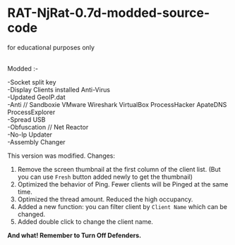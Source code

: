 # RAT-NjRat-0.7d-modded-source-code
for educational purposes only

<br>
Modded :-

-Socket split key<br>
-Display Clients installed Anti-Virus<br>
-Updated GeoIP.dat<br>
-Anti // Sandboxie VMware Wireshark VirtualBox ProcessHacker ApateDNS ProcessExplorer <br>
-Spread USB<br>
-Obfuscation // Net Reactor<br>
-No-Ip Updater<br>
-Assembly Changer<br>

This version was modified. Changes:
1. Remove the screen thumbnail at the first column of the client list. (But you can use `Fresh` button added newly to get the thumbnail)
2. Optimized the behavior of Ping. Fewer clients will be Pinged at the same time.
3. Optimized the thread amount. Reduced the high occupancy.
4. Added a new function: you can filter client by `Client Name` which can be changed.
5. Added double click to change the client name.

**And what! Remember to Turn Off Defenders.**